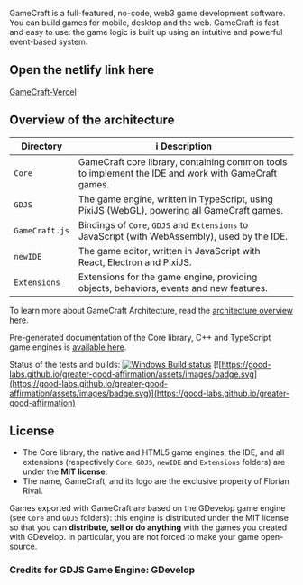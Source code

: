 GameCraft is a full-featured, no-code, web3 game development software. You can build games for mobile, desktop and the web. GameCraft is fast and easy to use: the game logic is built up using an intuitive and powerful event-based system.

## Open the netlify link here

[GameCraft-Vercel](https://gamecraft.vercel.app/)

## Overview of the architecture

| Directory      | ℹ️ Description                                                                                      |
| -------------- | --------------------------------------------------------------------------------------------------- |
| `Core`         | GameCraft core library, containing common tools to implement the IDE and work with GameCraft games. |
| `GDJS`         | The game engine, written in TypeScript, using PixiJS (WebGL), powering all GameCraft games.         |
| `GameCraft.js` | Bindings of `Core`, `GDJS` and `Extensions` to JavaScript (with WebAssembly), used by the IDE.      |
| `newIDE`       | The game editor, written in JavaScript with React, Electron and PixiJS.                             |
| `Extensions`   | Extensions for the game engine, providing objects, behaviors, events and new features.              |

To learn more about GameCraft Architecture, read the [architecture overview here](Core/GameCraft-Architecture-Overview.md).

Pre-generated documentation of the Core library, C++ and TypeScript game engines is [available here](https://docs.GameCraft.io).

Status of the tests and builds: [![Windows Build status](https://ci.appveyor.com/api/projects/status/84uhtdox47xp422x/branch/master?svg=true)](https://ci.appveyor.com/project/4ian/GameCraft/branch/master) [![https://good-labs.github.io/greater-good-affirmation/assets/images/badge.svg](https://good-labs.github.io/greater-good-affirmation/assets/images/badge.svg)](https://good-labs.github.io/greater-good-affirmation)

## License

- The Core library, the native and HTML5 game engines, the IDE, and all extensions (respectively `Core`, `GDJS`, `newIDE` and `Extensions` folders) are under the **MIT license**.
- The name, GameCraft, and its logo are the exclusive property of Florian Rival.

Games exported with GameCraft are based on the GDevelop game engine (see `Core` and `GDJS` folders): this engine is distributed under the MIT license so that you can **distribute, sell or do anything** with the games you created with GDevelop. In particular, you are not forced to make your game open-source.

[node.js]: https://nodejs.org

### Credits for GDJS Game Engine: GDevelop
